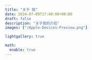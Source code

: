 ```yaml
---
title: "关于 我"
date: 2024-07-09T17:49:00+08:00
draft: false
description: "关于我的介绍"
images: ["/Apple-Devices-Preview.png"]

lightgallery: true

math:
  enable: true
---
```

